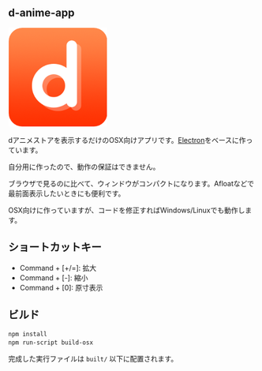 ## d-anime-app

<img src="https://raw.githubusercontent.com/atmarksharp/d-anime-app/master/icon.png" alt="icon" style="max-width: 200px;"/>

dアニメストアを表示するだけのOSX向けアプリです。[Electron](http://electron.atom.io/)をベースに作っています。

自分用に作ったので、動作の保証はできません。

ブラウザで見るのに比べて、ウィンドウがコンパクトになります。Afloatなどで最前面表示したいときにも便利です。

OSX向けに作っていますが、コードを修正すればWindows/Linuxでも動作します。

## ショートカットキー

- Command + [+/=]: 拡大
- Command + [-]: 縮小
- Command + [0]: 原寸表示

## ビルド

```bash
npm install
npm run-script build-osx
```

完成した実行ファイルは `built/` 以下に配置されます。
